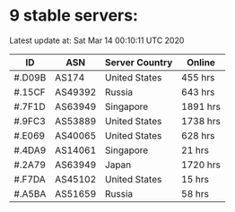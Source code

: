 # 9 stable servers:

Latest update at: Sat Mar 14 00:10:11 UTC 2020

| ID | ASN | Server Country | Online |
| -- | --- | -------------- | ------ |
| #.D09B | AS174 | United States | 455 hrs |
| #.15CF | AS49392 | Russia | 643 hrs |
| #.7F1D | AS63949 | Singapore | 1891 hrs |
| #.9FC3 | AS53889 | United States | 1738 hrs |
| #.E069 | AS40065 | United States | 628 hrs |
| #.4DA9 | AS14061 | Singapore | 21 hrs |
| #.2A79 | AS63949 | Japan | 1720 hrs |
| #.F7DA | AS45102 | United States | 15 hrs |
| #.A5BA | AS51659 | Russia | 58 hrs |

